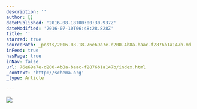 ```yaml
---
description: ''
author: []
datePublished: '2016-08-18T00:00:30.937Z'
dateModified: '2016-07-10T06:48:28.828Z'
title: ''
starred: true
sourcePath: _posts/2016-08-18-76e69a7e-d200-4b8a-baac-f2876b1a147b.md
inFeed: true
hasPage: true
inNav: false
url: 76e69a7e-d200-4b8a-baac-f2876b1a147b/index.html
_context: 'http://schema.org'
_type: Article

---
```

![](https://the-grid-user-content.s3-us-west-2.amazonaws.com/da7a4e86-b81d-4349-865f-bf9587316c59.jpg)